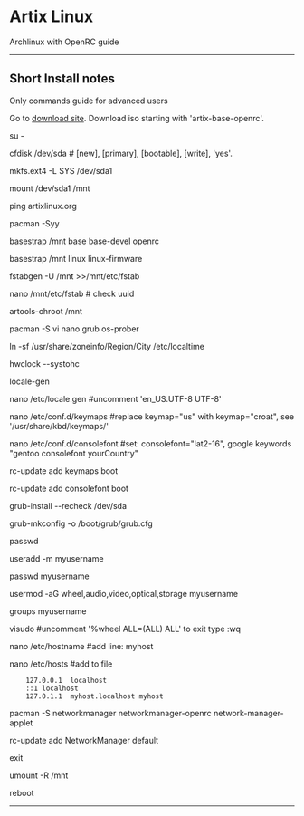 # Artix Linux

Archlinux with OpenRC guide

---

## Short Install notes
Only commands guide for advanced users 

Go to [download site](https://artixlinux.org/download.php).
Download iso starting with 'artix-base-openrc'.
   
su - 

cfdisk /dev/sda # [new], [primary], [bootable], [write], 'yes'. 

mkfs.ext4 -L SYS /dev/sda1

mount /dev/sda1 /mnt

ping artixlinux.org
        
pacman -Syy

basestrap /mnt base base-devel openrc

basestrap /mnt linux linux-firmware 
    
fstabgen -U /mnt >>/mnt/etc/fstab

nano /mnt/etc/fstab # check uuid 

artools-chroot /mnt

pacman -S vi nano grub os-prober

ln -sf /usr/share/zoneinfo/Region/City /etc/localtime

hwclock --systohc
        
locale-gen

nano /etc/locale.gen #uncomment 'en_US.UTF-8 UTF-8'

nano /etc/conf.d/keymaps #replace keymap="us" with keymap="croat", see '/usr/share/kbd/keymaps/'

nano /etc/conf.d/consolefont #set: consolefont="lat2-16", google keywords "gentoo consolefont yourCountry"

rc-update add keymaps boot

rc-update add consolefont boot

grub-install --recheck /dev/sda

grub-mkconfig -o /boot/grub/grub.cfg

passwd
        
useradd -m myusername

passwd myusername

usermod -aG wheel,audio,video,optical,storage myusername

groups myusername

visudo #uncomment '%wheel ALL=(ALL) ALL'    to exit type :wq
 
nano /etc/hostname #add line: myhost
        
nano /etc/hosts #add to file

        127.0.0.1  localhost
        ::1 localhost
        127.0.1.1  myhost.localhost myhost

pacman -S networkmanager networkmanager-openrc network-manager-applet

rc-update add NetworkManager default
     
exit

umount -R /mnt

reboot
        
           
        
---
